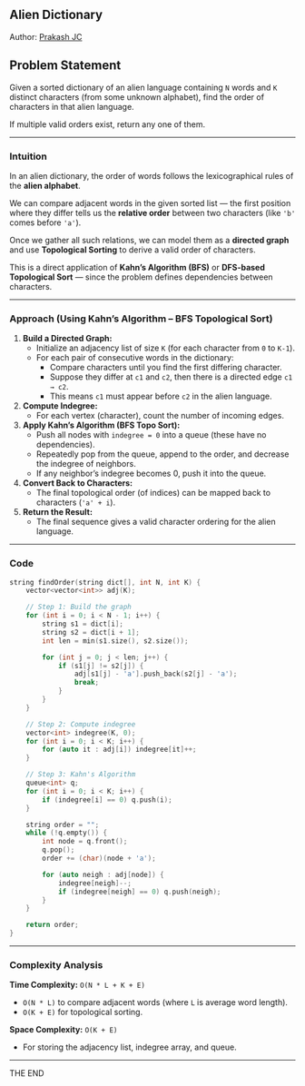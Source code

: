 ## Alien Dictionary

Author: [Prakash JC](https://prakash079513.github.io)

## Problem Statement

Given a sorted dictionary of an alien language containing `N` words and `K` distinct characters (from some unknown alphabet), find the order of characters in that alien language.

If multiple valid orders exist, return any one of them.

---

### Intuition

In an alien dictionary, the order of words follows the lexicographical rules of the **alien alphabet**.

We can compare adjacent words in the given sorted list — the first position where they differ tells us the **relative order** between two characters (like `'b'` comes before `'a'`).

Once we gather all such relations, we can model them as a **directed graph** and use **Topological Sorting** to derive a valid order of characters.

This is a direct application of **Kahn’s Algorithm (BFS)** or **DFS-based Topological Sort** — since the problem defines dependencies between characters.

---

### Approach (Using Kahn’s Algorithm – BFS Topological Sort)

1. **Build a Directed Graph:**
   - Initialize an adjacency list of size `K` (for each character from `0` to `K-1`).
   - For each pair of consecutive words in the dictionary:
     - Compare characters until you find the first differing character.
     - Suppose they differ at `c1` and `c2`, then there is a directed edge `c1 → c2`.
     - This means `c1` must appear before `c2` in the alien language.
2. **Compute Indegree:**
   - For each vertex (character), count the number of incoming edges.
3. **Apply Kahn’s Algorithm (BFS Topo Sort):**
   - Push all nodes with `indegree = 0` into a queue (these have no dependencies).
   - Repeatedly pop from the queue, append to the order, and decrease the indegree of neighbors.
   - If any neighbor’s indegree becomes 0, push it into the queue.
4. **Convert Back to Characters:**
   - The final topological order (of indices) can be mapped back to characters (`'a' + i`).
5. **Return the Result:**
   - The final sequence gives a valid character ordering for the alien language.

---

### Code

```cpp
string findOrder(string dict[], int N, int K) {
    vector<vector<int>> adj(K);

    // Step 1: Build the graph
    for (int i = 0; i < N - 1; i++) {
        string s1 = dict[i];
        string s2 = dict[i + 1];
        int len = min(s1.size(), s2.size());

        for (int j = 0; j < len; j++) {
            if (s1[j] != s2[j]) {
                adj[s1[j] - 'a'].push_back(s2[j] - 'a');
                break;
            }
        }
    }

    // Step 2: Compute indegree
    vector<int> indegree(K, 0);
    for (int i = 0; i < K; i++) {
        for (auto it : adj[i]) indegree[it]++;
    }

    // Step 3: Kahn's Algorithm
    queue<int> q;
    for (int i = 0; i < K; i++) {
        if (indegree[i] == 0) q.push(i);
    }

    string order = "";
    while (!q.empty()) {
        int node = q.front();
        q.pop();
        order += (char)(node + 'a');

        for (auto neigh : adj[node]) {
            indegree[neigh]--;
            if (indegree[neigh] == 0) q.push(neigh);
        }
    }

    return order;
}
```

---

### Complexity Analysis

**Time Complexity:** `O(N * L + K + E)`

- `O(N * L)` to compare adjacent words (where `L` is average word length).
- `O(K + E)` for topological sorting.

**Space Complexity:** `O(K + E)`

- For storing the adjacency list, indegree array, and queue.

---

THE END

